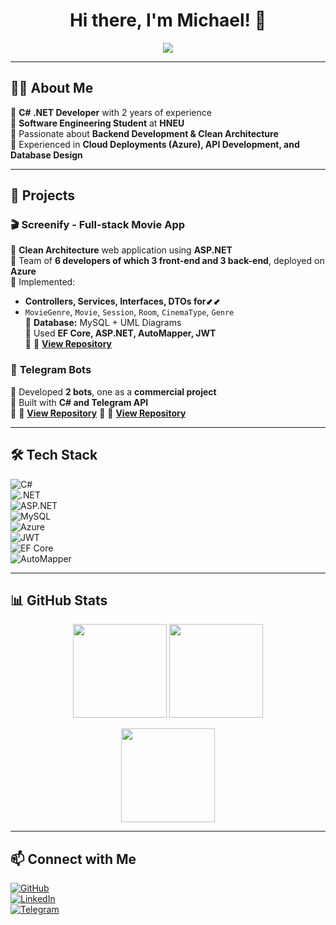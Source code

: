 <h1 align="center">Hi there, I'm Michael! 👋</h1>

<p align="center">
  <img src="https://readme-typing-svg.herokuapp.com?font=Fira+Code&pause=1000&color=00A6FF&center=true&width=435&lines=C%23+.NET+Developer;Software+Engineering+Student;Backend+Developer;Clean+Architecture+Advocate" />
</p>

---

## 🧑‍💻 About Me  
🔹 **C# .NET Developer** with 2 years of experience  
🔹 **Software Engineering Student** at **HNEU**  
🔹 Passionate about **Backend Development & Clean Architecture**  
🔹 Experienced in **Cloud Deployments (Azure), API Development, and Database Design**  

---

## 🚀 Projects  
### 🎬 **Screenify** - Full-stack Movie App  
🔹 **Clean Architecture** web application using **ASP.NET**  
🔹 Team of **6 developers of which 3 front-end and 3 back-end**, deployed on **Azure**  
🔹 Implemented:  
  - **Controllers, Services, Interfaces, DTOs for**⬋⬋  
  - `MovieGenre`, `Movie`, `Session`, `Room`, `CinemaType`, `Genre`  
🔹 **Database:** MySQL + UML Diagrams  
🔹 Used **EF Core, ASP.NET, AutoMapper, JWT**  
🔹 📌 **[View Repository](https://github.com/SoftServePracticeJan25/screenify-be)**  

### 🤖 **Telegram Bots**  
🔹 Developed **2 bots**, one as a **commercial project**  
🔹 Built with **C# and Telegram API**  
🔹 📌 **[View Repository](https://github.com/T8mpest/TlgBotForMedUniversity)** 
🔹 📌 **[View Repository](https://github.com/T8mpest/MANIFESTA)**  

---

## 🛠 Tech Stack  
![C#](https://img.shields.io/badge/C%23-239120?style=for-the-badge&logo=c-sharp&logoColor=white)  
![.NET](https://img.shields.io/badge/.NET-512BD4?style=for-the-badge&logo=dotnet&logoColor=white)  
![ASP.NET](https://img.shields.io/badge/ASP.NET-5C2D91?style=for-the-badge&logo=dotnet&logoColor=white)  
![MySQL](https://img.shields.io/badge/MySQL-4479A1?style=for-the-badge&logo=mysql&logoColor=white)  
![Azure](https://img.shields.io/badge/Azure-0078D4?style=for-the-badge&logo=microsoft-azure&logoColor=white)  
![JWT](https://img.shields.io/badge/JWT-000000?style=for-the-badge&logo=json-web-tokens&logoColor=white)  
![EF Core](https://img.shields.io/badge/EF%20Core-512BD4?style=for-the-badge&logo=dotnet&logoColor=white)  
![AutoMapper](https://img.shields.io/badge/AutoMapper-EA4AAA?style=for-the-badge)  

---

## 📊 GitHub Stats  
<p align="center">
  <img src="https://github-readme-stats.vercel.app/api?username=T8mpest&show_icons=true&theme=tokyonight" height="150" />
  <img src="https://github-readme-streak-stats.herokuapp.com/?user=T8mpest&theme=tokyonight" height="150" />
</p>

<p align="center">
  <img src="https://github-readme-stats.vercel.app/api/top-langs/?username=T8mpest&layout=compact&theme=tokyonight" height="150" />
</p>

---

## 📫 Connect with Me  
[![GitHub](https://img.shields.io/badge/GitHub-000000?style=for-the-badge&logo=github&logoColor=white)](https://github.com/T8mpest)  
[![LinkedIn](https://img.shields.io/badge/LinkedIn-0077B5?style=for-the-badge&logo=linkedin&logoColor=white)](https://www.linkedin.com/in/michael-shypilov-bb2a82278/)  
[![Telegram](https://img.shields.io/badge/Telegram-2CA5E0?style=for-the-badge&logo=telegram&logoColor=white)](https://t.me/t8mpestt)  

